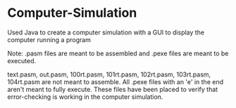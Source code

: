 # Computer-Simulation
Used Java to create a computer simulation with a GUI to display the computer running a program

Note:
.pasm files are meant to be assembled and .pexe files are meant to be executed. 

text.pasm, out.pasm, 100rt.pasm, 101rt.pasm, 102rt.pasm, 103rt.pasm, 104rt.pasm are not meant to assemble. All .pexe files with an 'e' in the end aren't meant to fully execute. These files have been placed to verify that error-checking is working in the computer simulation.
